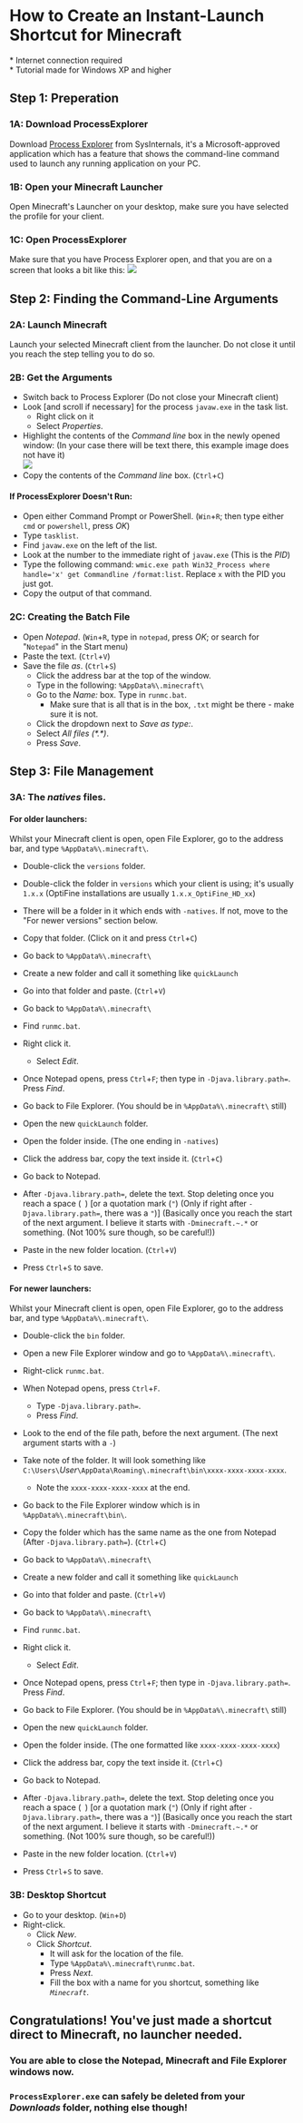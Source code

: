 # How to Create an Instant-Launch Shortcut for Minecraft
\* Internet connection required<br>
\* Tutorial made for Windows XP and higher



## Step 1: Preperation
### 1A: Download ProcessExplorer
Download [Process Explorer](https://live.sysinternals.com/procexp.exe) from SysInternals, it's a Microsoft-approved application which has a feature that shows the command-line command used to launch any running application on your PC.
### 1B: Open your Minecraft Launcher
Open Minecraft's Launcher on your desktop, make sure you have selected the profile for your client.
### 1C: Open ProcessExplorer
Make sure that you have Process Explorer open, and that you are on a screen that looks a bit like this:
![](https://docs.microsoft.com/en-us/media/landing/sysinternals/processexplorer.jpg)



## Step 2: Finding the Command-Line Arguments
### 2A: Launch Minecraft
Launch your selected Minecraft client from the launcher. Do not close it until you reach the step telling you to do so.
### 2B: Get the Arguments
* Switch back to Process Explorer (Do not close your Minecraft client)
* Look [and scroll if necessary] for the process `javaw.exe` in the task list.
  * Right click on it
  * Select _Properties_.
* Highlight the contents of the _Command line_ box in the newly opened window: (In your case there will be text there, this example image does not have it)<br>
![](https://www.filecroco.com/wp-content/uploads/2016/11/process-explorer-6.jpg)
* Copy the contents of the _Command line_ box. (`Ctrl`+`C`)

#### If ProcessExplorer Doesn't Run:
* Open either Command Prompt or PowerShell. (`Win`+`R`; then type either `cmd` or `powershell`, press _OK_)
* Type `tasklist`.
 * Find `javaw.exe` on the left of the list.
 * Look at the number to the immediate right of `javaw.exe` (This is the _PID_)
* Type the following command: `wmic.exe path Win32_Process where handle='x' get Commandline /format:list`. Replace `x` with the PID you just got.
* Copy the output of that command.

### 2C: Creating the Batch File
* Open _Notepad_. (`Win`+`R`, type in `notepad`, press _OK_; or search for "`Notepad`" in the Start menu)
* Paste the text. (`Ctrl`+`V`)
* Save the file _as_. (`Ctrl`+`S`)
  * Click the address bar at the top of the window.
  * Type in the following: `%AppData%\.minecraft\`
  * Go to the _Name:_ box. Type in `runmc.bat`.
    * Make sure that is all that is in the box, `.txt` might be there - make sure it is not.
  * Click the dropdown next to _Save as type:_.
  * Select _All files (\*.\*)_.
  * Press _Save_.



## Step 3: File Management
### 3A: The _natives_ files.
#### For older launchers:
Whilst your Minecraft client is open, open File Explorer, go to the address bar, and type `%AppData%\.minecraft\`.
* Double-click the `versions` folder.
* Double-click the folder in `versions` which your client is using; it's usually `1.x.x` (OptiFine installations are usually `1.x.x_OptiFine_HD_xx`)
* There will be a folder in it which ends with `-natives`. If not, move to the "For newer versions" section below.
* Copy that folder. (Click on it and press `Ctrl`+`C`)

* Go back to `%AppData%\.minecraft\`
* Create a new folder and call it something like `quickLaunch`
* Go into that folder and paste. (`Ctrl`+`V`)

* Go back to `%AppData%\.minecraft\`
* Find `runmc.bat`.
* Right click it.
  * Select _Edit_.
* Once Notepad opens, press `Ctrl`+`F`; then type in `-Djava.library.path=`. Press _Find_.

* Go back to File Explorer. (You should be in `%AppData%\.minecraft\` still)
* Open the new `quickLaunch` folder.
* Open the folder inside. (The one ending in `-natives`)
* Click the address bar, copy the text inside it. (`Ctrl`+`C`)

* Go back to Notepad.
* After `-Djava.library.path=`, delete the text. Stop deleting once you reach a space (` `) \[or a quotation mark (`"`) (Only if right after `-Djava.library.path=`, there was a `"`)\] (Basically once you reach the start of the next argument. I believe it starts with `-Dminecraft.~.*` or something. (Not 100% sure though, so be careful!))
* Paste in the new folder location. (`Ctrl`+`V`)
* Press `Ctrl`+`S` to save.
#### For newer launchers:
Whilst your Minecraft client is open, open File Explorer, go to the address bar, and type `%AppData%\.minecraft\`.
* Double-click the `bin` folder.
* Open a new File Explorer window and go to `%AppData%\.minecraft\`.
* Right-click `runmc.bat`.
* When Notepad opens, press `Ctrl`+`F`.
  * Type `-Djava.library.path=`.
  * Press _Find_.
* Look to the end of the file path, before the next argument. (The next argument starts with a `-`)
* Take note of the folder. It will look something like `C:\Users\`_User_`\AppData\Roaming\.minecraft\bin\xxxx-xxxx-xxxx-xxxx`.
  * Note the `xxxx-xxxx-xxxx-xxxx` at the end.

* Go back to the File Explorer window which is in `%AppData%\.minecraft\bin\`.
* Copy the folder which has the same name as the one from Notepad (After `-Djava.library.path=`). (`Ctrl`+`C`)

* Go back to `%AppData%\.minecraft\`
* Create a new folder and call it something like `quickLaunch`
* Go into that folder and paste. (`Ctrl`+`V`)

* Go back to `%AppData%\.minecraft\`
* Find `runmc.bat`.
* Right click it.
  * Select _Edit_.
* Once Notepad opens, press `Ctrl`+`F`; then type in `-Djava.library.path=`. Press _Find_.

* Go back to File Explorer. (You should be in `%AppData%\.minecraft\` still)
* Open the new `quickLaunch` folder.
* Open the folder inside. (The one formatted like `xxxx-xxxx-xxxx-xxxx`)
* Click the address bar, copy the text inside it. (`Ctrl`+`C`)

* Go back to Notepad.
* After `-Djava.library.path=`, delete the text. Stop deleting once you reach a space (` `) \[or a quotation mark (`"`) (Only if right after `-Djava.library.path=`, there was a `"`)\] (Basically once you reach the start of the next argument. I believe it starts with `-Dminecraft.~.*` or something. (Not 100% sure though, so be careful!))
* Paste in the new folder location. (`Ctrl`+`V`)
* Press `Ctrl`+`S` to save.
### 3B: Desktop Shortcut
* Go to your desktop. (`Win`+`D`)
* Right-click.
  * Click _New_.
  * Click _Shortcut_.
    * It will ask for the location of the file.
    * Type `%AppData%\.minecraft\runmc.bat`.
    * Press _Next_.
    * Fill the box with a name for you shortcut, something like _`Minecraft`_.
    
## Congratulations! You've just made a shortcut direct to Minecraft, no launcher needed.
### You are able to close the Notepad, Minecraft and File Explorer windows now.
### `ProcessExplorer.exe` can safely be deleted from your _Downloads_ folder, nothing else though!
    
